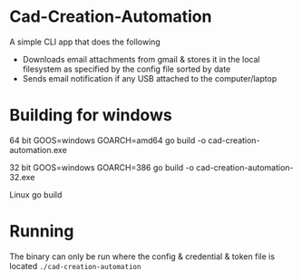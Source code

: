 # Cad-Creation-Automation

A simple CLI app that does the following
- Downloads email attachments from gmail & stores it in the local filesystem as specified by the config file sorted by date
- Sends email notification if any USB attached to the computer/laptop

# Building for windows

64 bit
GOOS=windows GOARCH=amd64 go build -o cad-creation-automation.exe

32 bit
GOOS=windows GOARCH=386 go build -o cad-creation-automation-32.exe

Linux
go build

# Running

The binary can only be run where the config & credential & token file is located
`./cad-creation-automation`

